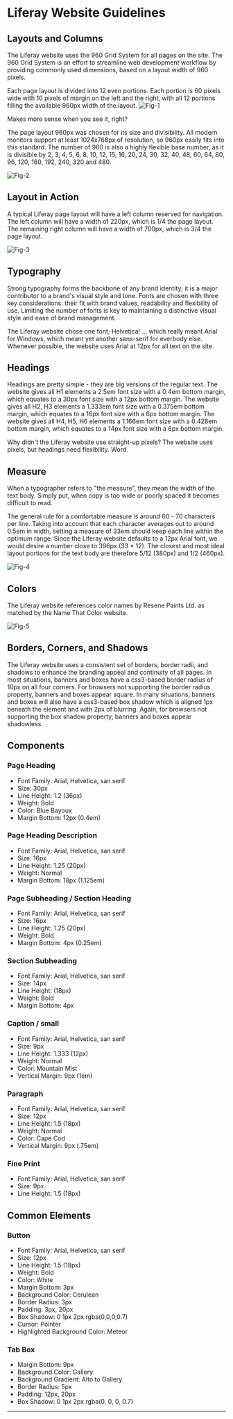 Liferay Website Guidelines
==================================

Layouts and Columns
----------------------------------
The Liferay website uses the 960 Grid System for all pages on the site. The 960 Grid System is an effort to streamline web development workflow by providing commonly used dimensions, based on a layout width of 960 pixels.

Each page layout is divided into 12 even portions. Each portion is 60 pixels wide with 10 pixels of margin on the left and the right, with all 12 portions filling the available 960px width of the layout.
![Fig-1](../images/layout-fig1.jpg)

Makes more sense when you see it, right?

The page layout 960px was chosen for its size and divisibility. All modern monitors support at least 1024x768px of resolution, so 960px easily fits into this standard. The number of 960 is also a highly flexible base number, as it is divisible by 2, 3, 4, 5, 6, 8, 10, 12, 15, 16, 20, 24, 30, 32, 40, 48, 60, 64, 80, 96, 120, 160, 192, 240, 320 and 480.

![Fig-2](../images/layout-fig2.jpg)

## Layout in Action
A typical Liferay page layout will have a left column reserved for navigation. The left column will have a width of 220px, which is 1/4 the page layout. The remaining right column will have a width of 700px, which is 3/4 the page layout.

![Fig-3](../images/layout-fig3.jpg)

## Typography
Strong typography forms the backbone of any brand identity; it is a major contributor to a brand's visual style and tone. Fonts are chosen with three key considerations: their fit with brand values, readability and flexibility of use. Limiting the number of fonts is key to maintaining a distinctive visual style and ease of brand management.

The Liferay website chose one font; Helvetica! ... which really meant Arial for Windows, which meant yet another sans-serif for everbody else. Whenever possible, the website uses Arial at 12px for all text on the site.

## Headings
Headings are pretty simple - they are big versions of the regular text. The website gives all H1 elements a 2.5em font size with a 0.4em bottom margin, which equates to a 30px font size with a 12px bottom margin. The website gives all H2, H3 elements a 1.333em font size with a 0.375em bottom margin, which equates to a 16px font size with a 6px bottom margin. The website gives all H4, H5, H6 elements a 1.166em font size with a 0.428em bottom margin, which equates to a 14px font size with a 6px bottom margin.

Why didn't the Liferay website use straight-up pixels? The website uses pixels, but headings need flexibility. Word.

## Measure

When a typographer refers to "the measure", they mean the width of the text body. Simply put, when copy is too wide or poorly spaced it becomes difficult to read.

The general rule for a comfortable measure is around 60 - 70 characters per line. Taking into account that each character averages out to around 0.5em in width, setting a measure of 33em should keep each line within the optimum range. Since the Liferay website defaults to a 12px Arial font, we would desire a number close to 396px (33 * 12). The closest and most ideal layout portions for the text body are therefore 5/12 (380px) and 1/2 (460px).

![Fig-4](../images/layout-fig4.jpg)

## Colors

The Liferay website references color names by Resene Paints Ltd. as matched by the Name That Color website.

![Fig-5](../images/colors-fig1.jpg)

## Borders, Corners, and Shadows

The Liferay website uses a consistent set of borders, border radii, and shadows to enhance the branding appeal and continuity of all pages. In most situations, banners and boxes have a css3-based border radius of 10px on all four corners. For browsers not supporting the border radius property, banners and boxes appear square. In many situations, banners and boxes will also have a css3-based box shadow which is aligned 1px beneath the element and with 2px of blurring. Again, for browsers not supporting the box shadow property, banners and boxes appear shadowless.

## Components

### Page Heading
- Font Family: Arial, Helvetica, san serif
- Size: 30px
- Line Height: 1.2 (36px)
- Weight: Bold
- Color: Blue Bayoux
- Margin Bottom: 12px (0.4em)

### Page Heading Description
- Font Family: Arial, Helvetica, san serif
- Size: 16px
- Line Height: 1.25 (20px)
- Weight: Normal
- Margin Bottom: 18px (1.125em)

### Page Subheading / Section Heading
- Font Family: Arial, Helvetica, san serif
- Size: 16px
- Line Height: 1.25 (20px)
- Weight: Bold
- Margin Bottom: 4px (0.25em)

### Section Subheading
- Font Family: Arial, Helvetica, san serif
- Size: 14px
- Line Height: (18px)
- Weight: Bold
- Margin Bottom: 4px

### Caption / small
- Font Family: Arial, Helvetica, san serif
- Size: 9px
- Line Height: 1.333 (12px)
- Weight: Normal
- Color: Mountain Mist
- Vertical Margin: 9px (1em)

### Paragraph
- Font Family: Arial, Helvetica, san serif
- Size: 12px
- Line Height: 1.5 (18px)
- Weight: Normal
- Color: Cape Cod
- Vertical Margin: 9px (.75em)

### Fine Print
- Font Family: Arial, Helvetica, san serif
- Size: 9px
- Line Height: 1.5 (18px)

## Common Elements

### Button
- Font Family: Arial, Helvetica, san serif
- Size: 12px
- Line Height: 1.5 (18px)
- Weight: Bold
- Color: White
- Margin Bottom: 3px
- Background Color: Cerulean
- Border Radius: 3px
- Padding: 3px, 20px
- Box Shadow: 0 1px 2px rgba(0,0,0,0.7)
- Cursor: Pointer
- Highlighted Background Color: Meteor

### Tab Box
- Margin Bottom: 9px
- Background Color: Gallery
- Background Gradient: Alto to Gallery
- Border Radius: 5px
- Padding: 12px, 20px
- Box Shadow: 0 1px 2px rgba(0, 0, 0, 0.7)

-----------------------
